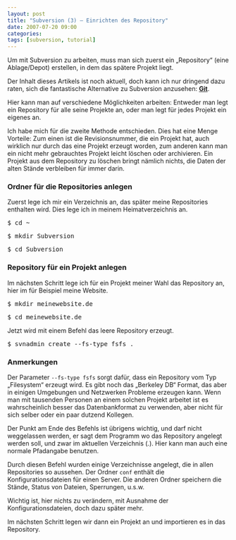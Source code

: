 ```yaml
---
layout: post
title: "Subversion (3) – Einrichten des Repository"
date: 2007-07-20 09:00
categories:
tags: [subversion, tutorial]
---
```


Um mit Subversion zu arbeiten, muss man sich zuerst ein „Repository“ (eine Ablage/Depot) erstellen, in dem das spätere Projekt liegt.

<!-- more -->

<div class="hinweis">
<p>Der Inhalt dieses Artikels ist noch aktuell, doch kann ich nur dringend dazu raten, sich die fantastische Alternative zu Subversion anzusehen: <a href="http://stefanimhoff.de/notiz/versionskontrolle-mit-git/"><strong>Git</strong></a>.</p>
</div>

Hier kann man auf verschiedene Möglichkeiten arbeiten: Entweder man legt ein Repository für alle seine Projekte an, oder man legt für jedes Projekt ein eigenes an.

Ich habe mich für die zweite Methode entschieden. Dies hat eine Menge Vorteile: Zum einen ist die Revisionsnummer, die ein Projekt hat, auch wirklich nur durch das eine Projekt erzeugt worden, zum anderen kann man ein nicht mehr gebrauchtes Projekt leicht löschen oder archivieren. Ein Projekt aus dem Repository zu löschen bringt nämlich nichts, die Daten der alten Stände verbleiben für immer darin.

### Ordner für die Repositories anlegen ###

Zuerst lege ich mir ein Verzeichnis an, das später meine Repositories enthalten wird. Dies lege ich in meinem Heimatverzeichnis an.

<div class="terminal">
    <p><kbd>$ cd ~</kbd></p>
    <p><kbd>$ mkdir Subversion</kbd></p>
    <p><kbd>$ cd Subversion</kbd></p>
</div>

### Repository für ein Projekt anlegen ###

Im nächsten Schritt lege ich für ein Projekt meiner Wahl das Repository an, hier im für Beispiel meine Website.

<div class="terminal">
    <p><kbd>$ mkdir meinewebsite.de</kbd></p>
    <p><kbd>$ cd meinewebsite.de</kbd></p>
</div>

Jetzt wird mit einem Befehl das leere Repository erzeugt.

<div class="terminal">
    <p><kbd>$ svnadmin create --fs-type fsfs .</kbd></p>
</div>

### Anmerkungen ###

Der Parameter `--fs-type fsfs` sorgt dafür, dass ein Repository vom Typ „Filesystem“ erzeugt wird. Es gibt noch das „Berkeley DB“ Format, das aber in einigen Umgebungen und Netzwerken Probleme erzeugen kann. Wenn man mit tausenden Personen an einem solchen Projekt arbeitet ist es wahrscheinlich besser das Datenbankformat zu verwenden, aber nicht für sich selber oder ein paar dutzend Kollegen.

Der Punkt am Ende des Befehls ist übrigens wichtig, und darf nicht weggelassen werden, er sagt dem Programm wo das Repository angelegt werden soll, und zwar im aktuellen Verzeichnis (.). Hier kann man auch eine normale Pfadangabe benutzen.

Durch diesen Befehl wurden einige Verzeichnisse angelegt, die in allen Repositories so aussehen. Der Ordner `conf` enthält die Konfigurationsdateien für einen Server. Die anderen Ordner speichern die Stände, Status von Dateien, Sperrungen, u.s.w.

Wichtig ist, hier nichts zu verändern, mit Ausnahme der Konfigurationsdateien, doch dazu später mehr.

Im nächsten Schritt legen wir dann ein Projekt an und importieren es in das Repository.
